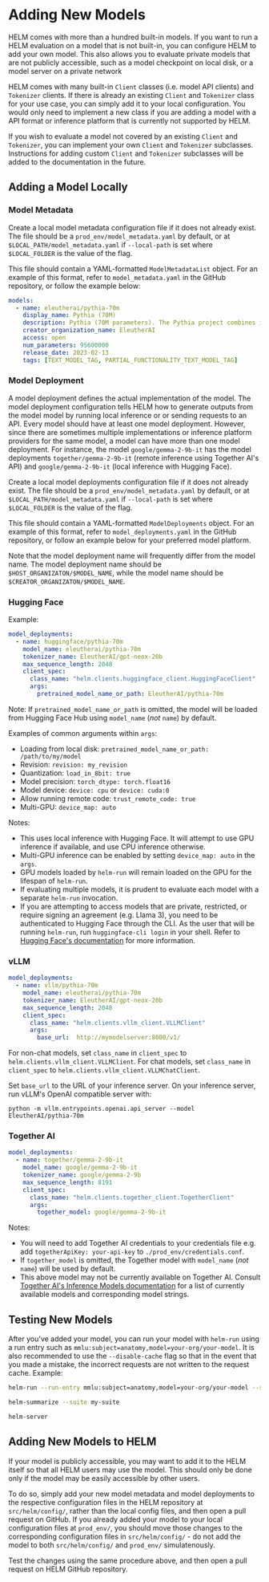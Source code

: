 # Adding New Models

HELM comes with more than a hundred built-in models. If you want to run a HELM evaluation on a model that is not built-in, you can configure HELM to add your own model. This also allows you to evaluate private models that are not publicly accessible, such as a model checkpoint on local disk, or a model server on a private network

HELM comes with many built-in `Client` classes (i.e. model API clients) and `Tokenizer` clients. If there is already an existing `Client` and `Tokenizer` class for your use case, you can simply add it to your local configuration. You would only need to implement a new class if you are adding a model with a API format or inference platform that is currently not supported by HELM.

If you wish to evaluate a model not covered by an existing `Client` and `Tokenizer`, you can implement your own `Client` and `Tokenizer` subclasses. Instructions for adding custom `Client` and `Tokenizer` subclasses will be added to the documentation in the future.

## Adding a Model Locally

### Model Metadata

Create a local model metadata configuration file if it does not already exist. The file should be a `prod_env/model_metadata.yaml` by default, or at `$LOCAL_PATH/model_metadata.yaml` if `--local-path` is set where `$LOCAL_FOLDER` is the value of the flag.

This file should contain a YAML-formatted `ModelMetadataList` object. For an example of this format, refer to `model_metadata.yaml` in the GitHub repository, or follow the example below:

```yaml
models:
  - name: eleutherai/pythia-70m
    display_name: Pythia (70M)
    description: Pythia (70M parameters). The Pythia project combines interpretability analysis and scaling laws to understand how knowledge develops and evolves during training in autoregressive transformers.
    creator_organization_name: EleutherAI
    access: open
    num_parameters: 95600000
    release_date: 2023-02-13
    tags: [TEXT_MODEL_TAG, PARTIAL_FUNCTIONALITY_TEXT_MODEL_TAG]
```

### Model Deployment

A model deployment defines the actual implementation of the model. The model deployment configuration tells HELM how to generate outputs from the model model by running local inference or or sending requests to an API. Every model should have at least one model deployment. However, since there are sometimes multiple implementations or inference platform providers for the same model, a model can have more than one model deployment. For instance, the model `google/gemma-2-9b-it` has the model deployments `together/gemma-2-9b-it` (remote inference using Together AI's API) and `google/gemma-2-9b-it` (local inference with Hugging Face).

Create a local model deployments configuration file if it does not already exist. The file should be a `prod_env/model_metadata.yaml` by default, or at `$LOCAL_PATH/model_metadata.yaml` if `--local-path` is set where `$LOCAL_FOLDER` is the value of the flag.

This file should contain a YAML-formatted `ModelDeployments` object. For an example of this format, refer to `model_deployments.yaml` in the GitHub repository, or follow an example below for your preferred model platform.

Note that the model deployment name will frequently differ from the model name. The model deployment name should be `$HOST_ORGANIZATON/$MODEL_NAME`, while the model name should be `$CREATOR_ORGANIZATON/$MODEL_NAME`.

### Hugging Face

Example:

```yaml
model_deployments:
  - name: huggingface/pythia-70m
    model_name: eleutherai/pythia-70m
    tokenizer_name: EleutherAI/gpt-neox-20b
    max_sequence_length: 2048
    client_spec:
      class_name: "helm.clients.huggingface_client.HuggingFaceClient"
      args:
        pretrained_model_name_or_path: EleutherAI/pythia-70m
```

Note: If `pretrained_model_name_or_path` is omitted, the model will be loaded from Hugging Face Hub using `model_name` (_not_ `name`) by default.

Examples of common arguments within `args`:

- Loading from local disk: `pretrained_model_name_or_path: /path/to/my/model`
- Revision: `revision: my_revision`
- Quantization: `load_in_8bit: true`
- Model precision: `torch_dtype: torch.float16`
- Model device: `device: cpu` or `device: cuda:0`
- Allow running remote code: `trust_remote_code: true`
- Multi-GPU: `device_map: auto`


Notes:

- This uses local inference with Hugging Face. It will attempt to use GPU inference if available, and use CPU inference otherwise.
- Multi-GPU inference can be enabled by setting `device_map: auto` in the `args`.
- GPU models loaded by `helm-run` will remain loaded on the GPU for the lifespan of `helm-run`.
- If evaluating multiple models, it is prudent to evaluate each model with a separate `helm-run` invocation.
- If you are attempting to access models that are private, restricted, or require signing an agreement (e.g. Llama 3), you need to be authenticated to Hugging Face through the CLI. As the user that will be running `helm-run`, run `huggingface-cli login` in your shell. Refer to [Hugging Face's documentation](https://huggingface.co/docs/huggingface_hub/en/quick-start#login-command) for more information.

### vLLM

```yaml
model_deployments:
  - name: vllm/pythia-70m
    model_name: eleutherai/pythia-70m
    tokenizer_name: EleutherAI/gpt-neox-20b
    max_sequence_length: 2048
    client_spec:
      class_name: "helm.clients.vllm_client.VLLMClient"
      args:
        base_url:  http://mymodelserver:8000/v1/
```

For non-chat models, set `class_name` in `client_spec` to `helm.clients.vllm_client.VLLMClient`. For chat models, set `class_name` in `client_spec` to `helm.clients.vllm_client.VLLMChatClient`.

Set `base_url` to the URL of your inference server. On your inference server, run vLLM's OpenAI compatible server with:

```
python -m vllm.entrypoints.openai.api_server --model EleutherAI/pythia-70m
```

### Together AI

```yaml
model_deployments:
  - name: together/gemma-2-9b-it
    model_name: google/gemma-2-9b-it
    tokenizer_name: google/gemma-2-9b
    max_sequence_length: 8191
    client_spec:
      class_name: "helm.clients.together_client.TogetherClient"
      args:
        together_model: google/gemma-2-9b-it
```

Notes:

- You will need to add Together AI credentials to your credentials file e.g. add `togetherApiKey: your-api-key` to `./prod_env/credentials.conf`.
- If `together_model` is omitted, the Together model with `model_name` (_not_ `name`) will be used by default.
- This above model may not be currently available on Together AI. Consult [Together AI's Inference Models documentation](https://docs.together.ai/docs/inference-models) for a list of currently available models and corresponding model strings.

## Testing New Models

After you've added your model, you can run your model with `helm-run` using a run entry such as `mmlu:subject=anatomy,model=your-org/your-model`. It is also recommended to use the `--disable-cache` flag so that in the event that you made a mistake, the incorrect requests are not written to the request cache. Example:

```sh
helm-run --run-entry mmlu:subject=anatomy,model=your-org/your-model --suite my-suite --max-eval-instances 10 --disable-cache

helm-summarize --suite my-suite

helm-server
```

## Adding New Models to HELM

If your model is publicly accessible, you may want to add it to the HELM itself so that all HELM users may use the model. This should only be done only if the model may be easily accessible by other users.

To do so, simply add your new model metadata and model deployments to the respective configuration files in the HELM repository at `src/helm/config/`, rather than the local config files, and then open a pull request on GitHub. If you already added your model to your local configuration files at `prod_env/`, you should move those changes to the corresponding configuration files in `src/helm/config/` - do not add the model to both `src/helm/config/` and `prod_env/` simulatenously.

Test the changes using the same procedure above, and then open a pull request on HELM GitHub repository.
